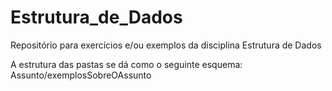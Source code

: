 # Estrutura_de_Dados
Repositório para exercícios e/ou exemplos da disciplina Estrutura de Dados

A estrutura das pastas se dá como o seguinte esquema:
Assunto/exemplosSobreOAssunto
